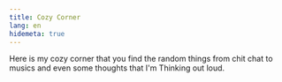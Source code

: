 ```yaml
---
title: Cozy Corner
lang: en
hidemeta: true
---
```

Here is my cozy corner that you find the random things from chit chat to musics and even some thoughts that I'm Thinking out loud.
